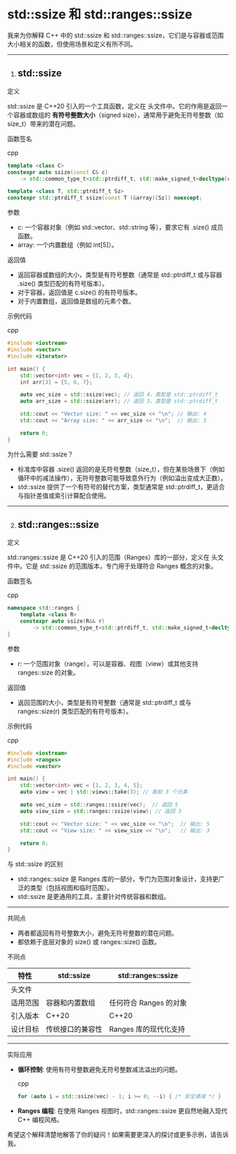 # std::ssize 和 std::ranges::ssize

我来为你解释 C++ 中的 std::ssize 和 std::ranges::ssize，它们是与容器或范围大小相关的函数，但使用场景和定义有所不同。

------

1. ## std::ssize

定义

std::ssize 是 C++20 引入的一个工具函数，定义在 <iterator> 头文件中。它的作用是返回一个容器或数组的 **有符号整数大小**（signed size），通常用于避免无符号整数（如 size_t）带来的潜在问题。

函数签名

cpp

```cpp
template <class C>
constexpr auto ssize(const C& c)
    -> std::common_type_t<std::ptrdiff_t, std::make_signed_t<decltype(c.size())>>;

template <class T, std::ptrdiff_t Sz>
constexpr std::ptrdiff_t ssize(const T (&array)[Sz]) noexcept;
```

参数

- c: 一个容器对象（例如 std::vector、std::string 等），要求它有 .size() 成员函数。
- array: 一个内置数组（例如 int[5]）。

返回值

- 返回容器或数组的大小，类型是有符号整数（通常是 std::ptrdiff_t 或与容器 .size() 类型匹配的有符号版本）。
- 对于容器，返回值是 c.size() 的有符号版本。
- 对于内置数组，返回值是数组的元素个数。

示例代码

cpp

```cpp
#include <iostream>
#include <vector>
#include <iterator>

int main() {
    std::vector<int> vec = {1, 2, 3, 4};
    int arr[3] = {5, 6, 7};

    auto vec_size = std::ssize(vec); // 返回 4，类型是 std::ptrdiff_t
    auto arr_size = std::ssize(arr); // 返回 3，类型是 std::ptrdiff_t

    std::cout << "Vector size: " << vec_size << "\n"; // 输出: 4
    std::cout << "Array size: " << arr_size << "\n";  // 输出: 3

    return 0;
}
```

为什么需要 std::ssize？

- 标准库中容器 .size() 返回的是无符号整数（size_t），但在某些场景下（例如循环中的减法操作），无符号整数可能导致意外行为（例如溢出变成大正数）。
- std::ssize 提供了一个有符号的替代方案，类型通常是 std::ptrdiff_t，更适合与指针差值或索引计算配合使用。

------

2. ## std::ranges::ssize

定义

std::ranges::ssize 是 C++20 引入的范围（Ranges）库的一部分，定义在 <ranges> 头文件中。它是 std::ssize 的范围版本，专门用于处理符合 Ranges 概念的对象。

函数签名

cpp

```cpp
namespace std::ranges {
    template <class R>
    constexpr auto ssize(R&& r)
        -> std::common_type_t<std::ptrdiff_t, std::make_signed_t<decltype(ranges::size(r))>>;
}
```

参数

- r: 一个范围对象（range），可以是容器、视图（view）或其他支持 ranges::size 的对象。

返回值

- 返回范围的大小，类型是有符号整数（通常是 std::ptrdiff_t 或与 ranges::size(r) 类型匹配的有符号版本）。

示例代码

cpp

```cpp
#include <iostream>
#include <ranges>
#include <vector>

int main() {
    std::vector<int> vec = {1, 2, 3, 4, 5};
    auto view = vec | std::views::take(3); // 取前 3 个元素

    auto vec_size = std::ranges::ssize(vec);  // 返回 5
    auto view_size = std::ranges::ssize(view); // 返回 3

    std::cout << "Vector size: " << vec_size << "\n";  // 输出: 5
    std::cout << "View size: " << view_size << "\n";   // 输出: 3

    return 0;
}
```

与 std::ssize 的区别

- std::ranges::ssize 是 Ranges 库的一部分，专门为范围对象设计，支持更广泛的类型（包括视图和临时范围）。
- std::ssize 是更通用的工具，主要针对传统容器和数组。

------

共同点

- 两者都返回有符号整数大小，避免无符号整数的潜在问题。
- 都依赖于底层对象的 size() 或 ranges::size() 函数。

不同点

| 特性     | std::ssize       | std::ranges::ssize     |
| -------- | ---------------- | ---------------------- |
| 头文件   | <iterator>       | <ranges>               |
| 适用范围 | 容器和内置数组   | 任何符合 Ranges 的对象 |
| 引入版本 | C++20            | C++20                  |
| 设计目标 | 传统接口的兼容性 | Ranges 库的现代化支持  |

------

实际应用

- **循环控制**: 使用有符号整数避免无符号整数减法溢出的问题。

  cpp

  ```cpp
  for (auto i = std::ssize(vec) - 1; i >= 0; --i) { /* 安全递减 */ }
  ```

- **Ranges 编程**: 在使用 Ranges 视图时，std::ranges::ssize 更自然地融入现代 C++ 编程风格。

希望这个解释清楚地解答了你的疑问！如果需要更深入的探讨或更多示例，请告诉我。